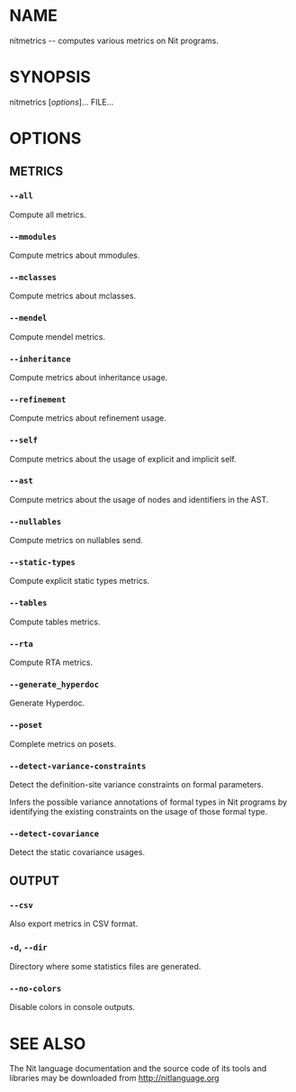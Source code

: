 # NAME

nitmetrics -- computes various metrics on Nit programs.

# SYNOPSIS

nitmetrics [*options*]... FILE...

# OPTIONS

## METRICS

### `--all`
Compute all metrics.

### `--mmodules`
Compute metrics about mmodules.

### `--mclasses`
Compute metrics about mclasses.

### `--mendel`
Compute mendel metrics.

### `--inheritance`
Compute metrics about inheritance usage.

### `--refinement`
Compute metrics about refinement usage.

### `--self`
Compute metrics about the usage of explicit and implicit self.

### `--ast`
Compute metrics about the usage of nodes and identifiers in the AST.

### `--nullables`
Compute metrics on nullables send.

### `--static-types`
Compute explicit static types metrics.

### `--tables`
Compute tables metrics.

### `--rta`
Compute RTA metrics.

### `--generate_hyperdoc`
Generate Hyperdoc.

### `--poset`
Complete metrics on posets.

### `--detect-variance-constraints`
Detect the definition-site variance constraints on formal parameters.

Infers the possible variance annotations of formal types in Nit programs by identifying the existing constraints on the usage of those formal type.

### `--detect-covariance`
Detect the static covariance usages.

## OUTPUT

### `--csv`
Also export metrics in CSV format.

### `-d`, `--dir`
Directory where some statistics files are generated.

### `--no-colors`
Disable colors in console outputs.

# SEE ALSO

The Nit language documentation and the source code of its tools and libraries may be downloaded from <http://nitlanguage.org>
